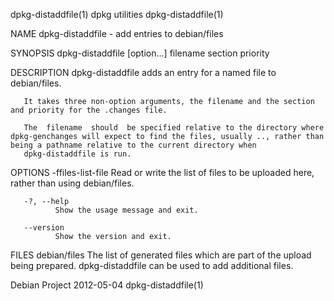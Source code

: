 dpkg-distaddfile(1)                                                                           dpkg utilities                                                                          dpkg-distaddfile(1)

NAME
       dpkg-distaddfile - add entries to debian/files

SYNOPSIS
       dpkg-distaddfile [option...] filename section priority

DESCRIPTION
       dpkg-distaddfile adds an entry for a named file to debian/files.

       It takes three non-option arguments, the filename and the section and priority for the .changes file.

       The  filename  should  be specified relative to the directory where dpkg-genchanges will expect to find the files, usually .., rather than being a pathname relative to the current directory when
       dpkg-distaddfile is run.

OPTIONS
       -ffiles-list-file
              Read or write the list of files to be uploaded here, rather than using debian/files.

       -?, --help
              Show the usage message and exit.

       --version
              Show the version and exit.

FILES
       debian/files
              The list of generated files which are part of the upload being prepared.  dpkg-distaddfile can be used to add additional files.

Debian Project                                                                                  2012-05-04                                                                            dpkg-distaddfile(1)
